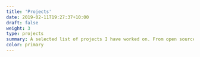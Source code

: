 ```yaml
---
title: 'Projects'
date: 2019-02-11T19:27:37+10:00
draft: false
weight: 3
type: projects
summary: A selected list of projects I have worked on. From open source work and personal projects to building companies.
color: primary
---
```


















